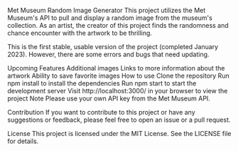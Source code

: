 Met Museum Random Image Generator
This project utilizes the Met Museum's API to pull and display a random image from the museum's collection. As an artist, the creator of this project finds the randomness and chance encounter with the artwork to be thrilling.

This is the first stable, usable version of the project (completed January 2023). However, there are some errors and bugs that need updating.

Upcoming Features
Additional images
Links to more information about the artwork
Ability to save favorite images
How to use
Clone the repository
Run npm install to install the dependencies
Run npm start to start the development server
Visit http://localhost:3000/ in your browser to view the project
Note
Please use your own API key from the Met Museum API.

Contribution
If you want to contribute to this project or have any suggestions or feedback, please feel free to open an issue or a pull request.

License
This project is licensed under the MIT License. See the LICENSE file for details.
